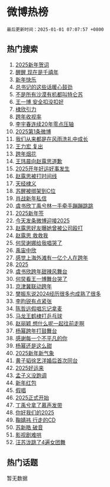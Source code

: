 # 微博热榜

`最后更新时间：2025-01-01 07:07:57 +0800`

## 热门搜索

1. [2025新年贺词](https://m.weibo.cn/search?containerid=100103type%3D1%26t%3D10%26q%3D%232025%E6%96%B0%E5%B9%B4%E8%B4%BA%E8%AF%8D%23&stream_entry_id=51&isnewpage=1&extparam=seat%3D1%26q%3D%25232025%25E6%2596%25B0%25E5%25B9%25B4%25E8%25B4%25BA%25E8%25AF%258D%2523%26dgr%3D0%26cate%3D10103%26c_type%3D51%26pos%3D0%26filter_type%3Drealtimehot%26stream_entry_id%3D51%26display_time%3D1735686476%26pre_seqid%3D173568647622003206104155)
1. [醒醒 现在是千禧年](https://m.weibo.cn/search?containerid=100103type%3D1%26t%3D10%26q%3D%E9%86%92%E9%86%92+%E7%8E%B0%E5%9C%A8%E6%98%AF%E5%8D%83%E7%A6%A7%E5%B9%B4&stream_entry_id=31&isnewpage=1&extparam=seat%3D1%26q%3D%25E9%2586%2592%25E9%2586%2592%2520%25E7%258E%25B0%25E5%259C%25A8%25E6%2598%25AF%25E5%258D%2583%25E7%25A6%25A7%25E5%25B9%25B4%26dgr%3D0%26realpos%3D1%26pos%3D0%26c_type%3D31%26filter_type%3Drealtimehot%26cate%3D5001%26lcate%3D5001%26band_rank%3D1%26flag%3D2%26stream_entry_id%3D31%26display_time%3D1735686476%26pre_seqid%3D173568647622003206104155)
1. [新年快乐](https://m.weibo.cn/search?containerid=100103type%3D1%26t%3D10%26q%3D%E6%96%B0%E5%B9%B4%E5%BF%AB%E4%B9%90&stream_entry_id=31&isnewpage=1&extparam=seat%3D1%26q%3D%25E6%2596%25B0%25E5%25B9%25B4%25E5%25BF%25AB%25E4%25B9%2590%26dgr%3D0%26realpos%3D2%26pos%3D1%26c_type%3D31%26filter_type%3Drealtimehot%26cate%3D5001%26lcate%3D5001%26band_rank%3D2%26flag%3D16%26stream_entry_id%3D31%26display_time%3D1735686476%26pre_seqid%3D173568647622003206104155)
1. [总书记的这些话暖心鼓劲](https://m.weibo.cn/search?containerid=100103type%3D1%26t%3D10%26q%3D%23%E6%80%BB%E4%B9%A6%E8%AE%B0%E7%9A%84%E8%BF%99%E4%BA%9B%E8%AF%9D%E6%9A%96%E5%BF%83%E9%BC%93%E5%8A%B2%23&stream_entry_id=31&isnewpage=1&extparam=seat%3D1%26q%3D%2523%25E6%2580%25BB%25E4%25B9%25A6%25E8%25AE%25B0%25E7%259A%2584%25E8%25BF%2599%25E4%25BA%259B%25E8%25AF%259D%25E6%259A%2596%25E5%25BF%2583%25E9%25BC%2593%25E5%258A%25B2%2523%26dgr%3D0%26realpos%3D3%26pos%3D2%26c_type%3D31%26filter_type%3Drealtimehot%26cate%3D5001%26lcate%3D5001%26band_rank%3D3%26flag%3D0%26stream_entry_id%3D31%26display_time%3D1735686476%26pre_seqid%3D173568647622003206104155)
1. [不是所有沙漠有机都叫特仑苏](https://m.weibo.cn/search?containerid=100103type%3D1%26t%3D10%26q%3D%23%E4%B8%8D%E6%98%AF%E6%89%80%E6%9C%89%E6%B2%99%E6%BC%A0%E6%9C%89%E6%9C%BA%E9%83%BD%E5%8F%AB%E7%89%B9%E4%BB%91%E8%8B%8F%23&stream_entry_id=31&isnewpage=1&extparam=seat%3D1%26q%3D%2523%25E4%25B8%258D%25E6%2598%25AF%25E6%2589%2580%25E6%259C%2589%25E6%25B2%2599%25E6%25BC%25A0%25E6%259C%2589%25E6%259C%25BA%25E9%2583%25BD%25E5%258F%25AB%25E7%2589%25B9%25E4%25BB%2591%25E8%258B%258F%2523%26dgr%3D0%26adid%3D271304%26filter_type%3Drealtimehot%26c_type%3D31%26pos%3D3%26is_ad_pos%3D1%26cate%3D5001%26lcate%3D5001%26band_rank%3D4%26topic_ad%3D1%26stream_entry_id%3D31%26display_time%3D1735686476%26pre_seqid%3D173568647622003206104155)
1. [王一博 安全扣没扣好](https://m.weibo.cn/search?containerid=100103type%3D1%26t%3D10%26q%3D%E7%8E%8B%E4%B8%80%E5%8D%9A+%E5%AE%89%E5%85%A8%E6%89%A3%E6%B2%A1%E6%89%A3%E5%A5%BD&stream_entry_id=31&isnewpage=1&extparam=seat%3D1%26q%3D%25E7%258E%258B%25E4%25B8%2580%25E5%258D%259A%2520%25E5%25AE%2589%25E5%2585%25A8%25E6%2589%25A3%25E6%25B2%25A1%25E6%2589%25A3%25E5%25A5%25BD%26dgr%3D0%26realpos%3D4%26pos%3D4%26c_type%3D31%26filter_type%3Drealtimehot%26cate%3D5001%26lcate%3D5001%26band_rank%3D4%26flag%3D2%26stream_entry_id%3D31%26display_time%3D1735686476%26pre_seqid%3D173568647622003206104155)
1. [棣欣引力](https://m.weibo.cn/search?containerid=100103type%3D1%26t%3D10%26q%3D%E6%A3%A3%E6%AC%A3%E5%BC%95%E5%8A%9B&stream_entry_id=31&isnewpage=1&extparam=seat%3D1%26q%3D%25E6%25A3%25A3%25E6%25AC%25A3%25E5%25BC%2595%25E5%258A%259B%26dgr%3D0%26realpos%3D5%26pos%3D5%26c_type%3D31%26filter_type%3Drealtimehot%26cate%3D5001%26lcate%3D5001%26band_rank%3D5%26flag%3D2%26stream_entry_id%3D31%26display_time%3D1735686476%26pre_seqid%3D173568647622003206104155)
1. [跨年收视率](https://m.weibo.cn/search?containerid=100103type%3D1%26t%3D10%26q%3D%23%E8%B7%A8%E5%B9%B4%E6%94%B6%E8%A7%86%E7%8E%87%23&stream_entry_id=31&isnewpage=1&extparam=seat%3D1%26q%3D%2523%25E8%25B7%25A8%25E5%25B9%25B4%25E6%2594%25B6%25E8%25A7%2586%25E7%258E%2587%2523%26dgr%3D0%26realpos%3D6%26pos%3D6%26c_type%3D31%26filter_type%3Drealtimehot%26cate%3D5001%26lcate%3D5001%26band_rank%3D6%26flag%3D2%26stream_entry_id%3D31%26display_time%3D1735686476%26pre_seqid%3D173568647622003206104155)
1. [李宇春连续20年零点压轴](https://m.weibo.cn/search?containerid=100103type%3D1%26t%3D10%26q%3D%23%E6%9D%8E%E5%AE%87%E6%98%A5%E8%BF%9E%E7%BB%AD20%E5%B9%B4%E9%9B%B6%E7%82%B9%E5%8E%8B%E8%BD%B4%23&stream_entry_id=31&isnewpage=1&extparam=seat%3D1%26q%3D%2523%25E6%259D%258E%25E5%25AE%2587%25E6%2598%25A5%25E8%25BF%259E%25E7%25BB%25AD20%25E5%25B9%25B4%25E9%259B%25B6%25E7%2582%25B9%25E5%258E%258B%25E8%25BD%25B4%2523%26dgr%3D0%26realpos%3D7%26pos%3D7%26c_type%3D31%26filter_type%3Drealtimehot%26cate%3D5001%26lcate%3D5001%26band_rank%3D7%26flag%3D2%26stream_entry_id%3D31%26display_time%3D1735686476%26pre_seqid%3D173568647622003206104155)
1. [2025第1条微博](https://m.weibo.cn/search?containerid=100103type%3D1%26t%3D10%26q%3D%232025%E7%AC%AC1%E6%9D%A1%E5%BE%AE%E5%8D%9A%23&stream_entry_id=31&isnewpage=1&extparam=seat%3D1%26q%3D%25232025%25E7%25AC%25AC1%25E6%259D%25A1%25E5%25BE%25AE%25E5%258D%259A%2523%26dgr%3D0%26realpos%3D8%26pos%3D8%26c_type%3D31%26filter_type%3Drealtimehot%26cate%3D5001%26lcate%3D5001%26band_rank%3D8%26flag%3D16%26stream_entry_id%3D31%26display_time%3D1735686476%26pre_seqid%3D173568647622003206104155)
1. [我们从来都是在风雨洗礼中成长](https://m.weibo.cn/search?containerid=100103type%3D1%26t%3D10%26q%3D%23%E6%88%91%E4%BB%AC%E4%BB%8E%E6%9D%A5%E9%83%BD%E6%98%AF%E5%9C%A8%E9%A3%8E%E9%9B%A8%E6%B4%97%E7%A4%BC%E4%B8%AD%E6%88%90%E9%95%BF%23&stream_entry_id=31&isnewpage=1&extparam=seat%3D1%26q%3D%2523%25E6%2588%2591%25E4%25BB%25AC%25E4%25BB%258E%25E6%259D%25A5%25E9%2583%25BD%25E6%2598%25AF%25E5%259C%25A8%25E9%25A3%258E%25E9%259B%25A8%25E6%25B4%2597%25E7%25A4%25BC%25E4%25B8%25AD%25E6%2588%2590%25E9%2595%25BF%2523%26dgr%3D0%26realpos%3D9%26pos%3D9%26c_type%3D31%26filter_type%3Drealtimehot%26cate%3D5001%26lcate%3D5001%26band_rank%3D9%26flag%3D0%26stream_entry_id%3D31%26display_time%3D1735686476%26pre_seqid%3D173568647622003206104155)
1. [王力宏 复出](https://m.weibo.cn/search?containerid=100103type%3D1%26t%3D10%26q%3D%E7%8E%8B%E5%8A%9B%E5%AE%8F+%E5%A4%8D%E5%87%BA&stream_entry_id=31&isnewpage=1&extparam=seat%3D1%26q%3D%25E7%258E%258B%25E5%258A%259B%25E5%25AE%258F%2520%25E5%25A4%258D%25E5%2587%25BA%26dgr%3D0%26realpos%3D10%26pos%3D10%26c_type%3D31%26filter_type%3Drealtimehot%26cate%3D5001%26lcate%3D5001%26band_rank%3D10%26flag%3D2%26stream_entry_id%3D31%26display_time%3D1735686476%26pre_seqid%3D173568647622003206104155)
1. [跨年烟花](https://m.weibo.cn/search?containerid=100103type%3D1%26t%3D10%26q%3D%E8%B7%A8%E5%B9%B4%E7%83%9F%E8%8A%B1&stream_entry_id=31&isnewpage=1&extparam=seat%3D1%26q%3D%25E8%25B7%25A8%25E5%25B9%25B4%25E7%2583%259F%25E8%258A%25B1%26dgr%3D0%26realpos%3D11%26pos%3D11%26c_type%3D31%26filter_type%3Drealtimehot%26cate%3D5001%26lcate%3D5001%26band_rank%3D11%26flag%3D0%26stream_entry_id%3D31%26display_time%3D1735686476%26pre_seqid%3D173568647622003206104155)
1. [王玮晨向赵露思道歉](https://m.weibo.cn/search?containerid=100103type%3D1%26t%3D10%26q%3D%23%E7%8E%8B%E7%8E%AE%E6%99%A8%E5%90%91%E8%B5%B5%E9%9C%B2%E6%80%9D%E9%81%93%E6%AD%89%23&stream_entry_id=31&isnewpage=1&extparam=seat%3D1%26q%3D%2523%25E7%258E%258B%25E7%258E%25AE%25E6%2599%25A8%25E5%2590%2591%25E8%25B5%25B5%25E9%259C%25B2%25E6%2580%259D%25E9%2581%2593%25E6%25AD%2589%2523%26dgr%3D0%26realpos%3D12%26pos%3D12%26c_type%3D31%26filter_type%3Drealtimehot%26cate%3D5001%26lcate%3D5001%26band_rank%3D12%26flag%3D2%26stream_entry_id%3D31%26display_time%3D1735686476%26pre_seqid%3D173568647622003206104155)
1. [2025开年好运好事发生](https://m.weibo.cn/search?containerid=100103type%3D1%26t%3D10%26q%3D%232025%E5%BC%80%E5%B9%B4%E5%A5%BD%E8%BF%90%E5%A5%BD%E4%BA%8B%E5%8F%91%E7%94%9F%23&stream_entry_id=31&isnewpage=1&extparam=seat%3D1%26q%3D%25232025%25E5%25BC%2580%25E5%25B9%25B4%25E5%25A5%25BD%25E8%25BF%2590%25E5%25A5%25BD%25E4%25BA%258B%25E5%258F%2591%25E7%2594%259F%2523%26dgr%3D0%26realpos%3D13%26pos%3D13%26c_type%3D31%26filter_type%3Drealtimehot%26cate%3D5001%26lcate%3D5001%26band_rank%3D13%26flag%3D1%26stream_entry_id%3D31%26display_time%3D1735686476%26pre_seqid%3D173568647622003206104155)
1. [赵露思被打时间线](https://m.weibo.cn/search?containerid=100103type%3D1%26t%3D10%26q%3D%23%E8%B5%B5%E9%9C%B2%E6%80%9D%E8%A2%AB%E6%89%93%E6%97%B6%E9%97%B4%E7%BA%BF%23&stream_entry_id=31&isnewpage=1&extparam=seat%3D1%26q%3D%2523%25E8%25B5%25B5%25E9%259C%25B2%25E6%2580%259D%25E8%25A2%25AB%25E6%2589%2593%25E6%2597%25B6%25E9%2597%25B4%25E7%25BA%25BF%2523%26dgr%3D0%26realpos%3D14%26pos%3D14%26c_type%3D31%26filter_type%3Drealtimehot%26cate%3D5001%26lcate%3D5001%26band_rank%3D14%26flag%3D2%26stream_entry_id%3D31%26display_time%3D1735686476%26pre_seqid%3D173568647622003206104155)
1. [天经棣义](https://m.weibo.cn/search?containerid=100103type%3D1%26t%3D10%26q%3D%E5%A4%A9%E7%BB%8F%E6%A3%A3%E4%B9%89&stream_entry_id=31&isnewpage=1&extparam=seat%3D1%26q%3D%25E5%25A4%25A9%25E7%25BB%258F%25E6%25A3%25A3%25E4%25B9%2589%26dgr%3D0%26realpos%3D15%26pos%3D15%26c_type%3D31%26filter_type%3Drealtimehot%26cate%3D5001%26lcate%3D5001%26band_rank%3D15%26flag%3D2%26stream_entry_id%3D31%26display_time%3D1735686476%26pre_seqid%3D173568647622003206104155)
1. [苏醒被绑架到C位](https://m.weibo.cn/search?containerid=100103type%3D1%26t%3D10%26q%3D%E8%8B%8F%E9%86%92%E8%A2%AB%E7%BB%91%E6%9E%B6%E5%88%B0C%E4%BD%8D&stream_entry_id=31&isnewpage=1&extparam=seat%3D1%26q%3D%25E8%258B%258F%25E9%2586%2592%25E8%25A2%25AB%25E7%25BB%2591%25E6%259E%25B6%25E5%2588%25B0C%25E4%25BD%258D%26dgr%3D0%26realpos%3D16%26pos%3D16%26c_type%3D31%26filter_type%3Drealtimehot%26cate%3D5001%26lcate%3D5001%26band_rank%3D16%26flag%3D2%26stream_entry_id%3D31%26display_time%3D1735686476%26pre_seqid%3D173568647622003206104155)
1. [肖战新年私信](https://m.weibo.cn/search?containerid=100103type%3D1%26t%3D10%26q%3D%E8%82%96%E6%88%98%E6%96%B0%E5%B9%B4%E7%A7%81%E4%BF%A1&stream_entry_id=31&isnewpage=1&extparam=seat%3D1%26q%3D%25E8%2582%2596%25E6%2588%2598%25E6%2596%25B0%25E5%25B9%25B4%25E7%25A7%2581%25E4%25BF%25A1%26dgr%3D0%26realpos%3D17%26pos%3D17%26c_type%3D31%26filter_type%3Drealtimehot%26cate%3D5001%26lcate%3D5001%26band_rank%3D17%26flag%3D0%26stream_entry_id%3D31%26display_time%3D1735686476%26pre_seqid%3D173568647622003206104155)
1. [虞书欣丁禹兮林一手牵手蹦蹦跳跳](https://m.weibo.cn/search?containerid=100103type%3D1%26t%3D10%26q%3D%23%E8%99%9E%E4%B9%A6%E6%AC%A3%E4%B8%81%E7%A6%B9%E5%85%AE%E6%9E%97%E4%B8%80%E6%89%8B%E7%89%B5%E6%89%8B%E8%B9%A6%E8%B9%A6%E8%B7%B3%E8%B7%B3%23&stream_entry_id=31&isnewpage=1&extparam=seat%3D1%26q%3D%2523%25E8%2599%259E%25E4%25B9%25A6%25E6%25AC%25A3%25E4%25B8%2581%25E7%25A6%25B9%25E5%2585%25AE%25E6%259E%2597%25E4%25B8%2580%25E6%2589%258B%25E7%2589%25B5%25E6%2589%258B%25E8%25B9%25A6%25E8%25B9%25A6%25E8%25B7%25B3%25E8%25B7%25B3%2523%26dgr%3D0%26realpos%3D18%26pos%3D18%26c_type%3D31%26filter_type%3Drealtimehot%26cate%3D5001%26lcate%3D5001%26band_rank%3D18%26flag%3D2%26stream_entry_id%3D31%26display_time%3D1735686476%26pre_seqid%3D173568647622003206104155)
1. [2025新年签](https://m.weibo.cn/search?containerid=100103type%3D1%26t%3D10%26q%3D%232025%E6%96%B0%E5%B9%B4%E7%AD%BE%23&stream_entry_id=31&isnewpage=1&extparam=seat%3D1%26q%3D%25232025%25E6%2596%25B0%25E5%25B9%25B4%25E7%25AD%25BE%2523%26dgr%3D0%26realpos%3D19%26pos%3D19%26c_type%3D31%26filter_type%3Drealtimehot%26cate%3D5001%26lcate%3D5001%26band_rank%3D19%26flag%3D0%26stream_entry_id%3D31%26display_time%3D1735686476%26pre_seqid%3D173568647622003206104155)
1. [今天发条微博迎接2025](https://m.weibo.cn/search?containerid=100103type%3D1%26t%3D10%26q%3D%23%E4%BB%8A%E5%A4%A9%E5%8F%91%E6%9D%A1%E5%BE%AE%E5%8D%9A%E8%BF%8E%E6%8E%A52025%23&stream_entry_id=31&isnewpage=1&extparam=seat%3D1%26q%3D%2523%25E4%25BB%258A%25E5%25A4%25A9%25E5%258F%2591%25E6%259D%25A1%25E5%25BE%25AE%25E5%258D%259A%25E8%25BF%258E%25E6%258E%25A52025%2523%26dgr%3D0%26realpos%3D20%26pos%3D20%26c_type%3D31%26filter_type%3Drealtimehot%26cate%3D5001%26lcate%3D5001%26band_rank%3D20%26flag%3D0%26stream_entry_id%3D31%26display_time%3D1735686476%26pre_seqid%3D173568647622003206104155)
1. [赵露思好友曝她曾被公司殴打](https://m.weibo.cn/search?containerid=100103type%3D1%26t%3D10%26q%3D%E8%B5%B5%E9%9C%B2%E6%80%9D%E5%A5%BD%E5%8F%8B%E6%9B%9D%E5%A5%B9%E6%9B%BE%E8%A2%AB%E5%85%AC%E5%8F%B8%E6%AE%B4%E6%89%93&stream_entry_id=31&isnewpage=1&extparam=seat%3D1%26q%3D%25E8%25B5%25B5%25E9%259C%25B2%25E6%2580%259D%25E5%25A5%25BD%25E5%258F%258B%25E6%259B%259D%25E5%25A5%25B9%25E6%259B%25BE%25E8%25A2%25AB%25E5%2585%25AC%25E5%258F%25B8%25E6%25AE%25B4%25E6%2589%2593%26dgr%3D0%26realpos%3D21%26pos%3D21%26c_type%3D31%26filter_type%3Drealtimehot%26cate%3D5001%26lcate%3D5001%26band_rank%3D21%26flag%3D0%26stream_entry_id%3D31%26display_time%3D1735686476%26pre_seqid%3D173568647622003206104155)
1. [赵露思 救救我](https://m.weibo.cn/search?containerid=100103type%3D1%26t%3D10%26q%3D%E8%B5%B5%E9%9C%B2%E6%80%9D+%E6%95%91%E6%95%91%E6%88%91&stream_entry_id=31&isnewpage=1&extparam=seat%3D1%26q%3D%25E8%25B5%25B5%25E9%259C%25B2%25E6%2580%259D%2520%25E6%2595%2591%25E6%2595%2591%25E6%2588%2591%26dgr%3D0%26realpos%3D22%26pos%3D22%26c_type%3D31%26filter_type%3Drealtimehot%26cate%3D5001%26lcate%3D5001%26band_rank%3D22%26flag%3D2%26stream_entry_id%3D31%26display_time%3D1735686476%26pre_seqid%3D173568647622003206104155)
1. [何炅谢娜给我唱哭了](https://m.weibo.cn/search?containerid=100103type%3D1%26t%3D10%26q%3D%23%E4%BD%95%E7%82%85%E8%B0%A2%E5%A8%9C%E7%BB%99%E6%88%91%E5%94%B1%E5%93%AD%E4%BA%86%23&stream_entry_id=31&isnewpage=1&extparam=seat%3D1%26q%3D%2523%25E4%25BD%2595%25E7%2582%2585%25E8%25B0%25A2%25E5%25A8%259C%25E7%25BB%2599%25E6%2588%2591%25E5%2594%25B1%25E5%2593%25AD%25E4%25BA%2586%2523%26dgr%3D0%26realpos%3D23%26pos%3D23%26c_type%3D31%26filter_type%3Drealtimehot%26cate%3D5001%26lcate%3D5001%26band_rank%3D23%26flag%3D2%26stream_entry_id%3D31%26display_time%3D1735686476%26pre_seqid%3D173568647622003206104155)
1. [禹宙中欣](https://m.weibo.cn/search?containerid=100103type%3D1%26t%3D10%26q%3D%E7%A6%B9%E5%AE%99%E4%B8%AD%E6%AC%A3&stream_entry_id=31&isnewpage=1&extparam=seat%3D1%26q%3D%25E7%25A6%25B9%25E5%25AE%2599%25E4%25B8%25AD%25E6%25AC%25A3%26dgr%3D0%26realpos%3D24%26pos%3D24%26c_type%3D31%26filter_type%3Drealtimehot%26cate%3D5001%26lcate%3D5001%26band_rank%3D24%26flag%3D0%26stream_entry_id%3D31%26display_time%3D1735686476%26pre_seqid%3D173568647622003206104155)
1. [感觉上海外滩有一亿个人在跨年](https://m.weibo.cn/search?containerid=100103type%3D1%26t%3D10%26q%3D%23%E6%84%9F%E8%A7%89%E4%B8%8A%E6%B5%B7%E5%A4%96%E6%BB%A9%E6%9C%89%E4%B8%80%E4%BA%BF%E4%B8%AA%E4%BA%BA%E5%9C%A8%E8%B7%A8%E5%B9%B4%23&stream_entry_id=31&isnewpage=1&extparam=seat%3D1%26q%3D%2523%25E6%2584%259F%25E8%25A7%2589%25E4%25B8%258A%25E6%25B5%25B7%25E5%25A4%2596%25E6%25BB%25A9%25E6%259C%2589%25E4%25B8%2580%25E4%25BA%25BF%25E4%25B8%25AA%25E4%25BA%25BA%25E5%259C%25A8%25E8%25B7%25A8%25E5%25B9%25B4%2523%26dgr%3D0%26realpos%3D25%26pos%3D25%26c_type%3D31%26filter_type%3Drealtimehot%26cate%3D5001%26lcate%3D5001%26band_rank%3D25%26flag%3D0%26stream_entry_id%3D31%26display_time%3D1735686476%26pre_seqid%3D173568647622003206104155)
1. [2025](https://m.weibo.cn/search?containerid=100103type%3D1%26t%3D10%26q%3D%232025%23&stream_entry_id=31&isnewpage=1&extparam=seat%3D1%26q%3D%25232025%2523%26dgr%3D0%26realpos%3D26%26pos%3D26%26c_type%3D31%26filter_type%3Drealtimehot%26cate%3D5001%26lcate%3D5001%26band_rank%3D26%26flag%3D0%26stream_entry_id%3D31%26display_time%3D1735686476%26pre_seqid%3D173568647622003206104155)
1. [虞书欣跨年甜辣风舞台](https://m.weibo.cn/search?containerid=100103type%3D1%26t%3D10%26q%3D%E8%99%9E%E4%B9%A6%E6%AC%A3%E8%B7%A8%E5%B9%B4%E7%94%9C%E8%BE%A3%E9%A3%8E%E8%88%9E%E5%8F%B0&stream_entry_id=31&isnewpage=1&extparam=seat%3D1%26q%3D%25E8%2599%259E%25E4%25B9%25A6%25E6%25AC%25A3%25E8%25B7%25A8%25E5%25B9%25B4%25E7%2594%259C%25E8%25BE%25A3%25E9%25A3%258E%25E8%2588%259E%25E5%258F%25B0%26dgr%3D0%26realpos%3D27%26pos%3D27%26c_type%3D31%26filter_type%3Drealtimehot%26cate%3D5001%26lcate%3D5001%26band_rank%3D27%26flag%3D0%26stream_entry_id%3D31%26display_time%3D1735686476%26pre_seqid%3D173568647622003206104155)
1. [何炅看王一博舞台哭了](https://m.weibo.cn/search?containerid=100103type%3D1%26t%3D10%26q%3D%23%E4%BD%95%E7%82%85%E7%9C%8B%E7%8E%8B%E4%B8%80%E5%8D%9A%E8%88%9E%E5%8F%B0%E5%93%AD%E4%BA%86%23&stream_entry_id=31&isnewpage=1&extparam=seat%3D1%26q%3D%2523%25E4%25BD%2595%25E7%2582%2585%25E7%259C%258B%25E7%258E%258B%25E4%25B8%2580%25E5%258D%259A%25E8%2588%259E%25E5%258F%25B0%25E5%2593%25AD%25E4%25BA%2586%2523%26dgr%3D0%26realpos%3D28%26pos%3D28%26c_type%3D31%26filter_type%3Drealtimehot%26cate%3D5001%26lcate%3D5001%26band_rank%3D28%26flag%3D0%26stream_entry_id%3D31%26display_time%3D1735686476%26pre_seqid%3D173568647622003206104155)
1. [京津冀联动跨年](https://m.weibo.cn/search?containerid=100103type%3D1%26t%3D10%26q%3D%23%E4%BA%AC%E6%B4%A5%E5%86%80%E8%81%94%E5%8A%A8%E8%B7%A8%E5%B9%B4%23&stream_entry_id=31&isnewpage=1&extparam=seat%3D1%26q%3D%2523%25E4%25BA%25AC%25E6%25B4%25A5%25E5%2586%2580%25E8%2581%2594%25E5%258A%25A8%25E8%25B7%25A8%25E5%25B9%25B4%2523%26dgr%3D0%26realpos%3D29%26pos%3D29%26c_type%3D31%26filter_type%3Drealtimehot%26cate%3D5001%26lcate%3D5001%26band_rank%3D29%26flag%3D1%26stream_entry_id%3D31%26display_time%3D1735686476%26pre_seqid%3D173568647622003206104155)
1. [樊振东说2024经历很多也成熟了很多](https://m.weibo.cn/search?containerid=100103type%3D1%26t%3D10%26q%3D%23%E6%A8%8A%E6%8C%AF%E4%B8%9C%E8%AF%B42024%E7%BB%8F%E5%8E%86%E5%BE%88%E5%A4%9A%E4%B9%9F%E6%88%90%E7%86%9F%E4%BA%86%E5%BE%88%E5%A4%9A%23&stream_entry_id=31&isnewpage=1&extparam=seat%3D1%26q%3D%2523%25E6%25A8%258A%25E6%258C%25AF%25E4%25B8%259C%25E8%25AF%25B42024%25E7%25BB%258F%25E5%258E%2586%25E5%25BE%2588%25E5%25A4%259A%25E4%25B9%259F%25E6%2588%2590%25E7%2586%259F%25E4%25BA%2586%25E5%25BE%2588%25E5%25A4%259A%2523%26dgr%3D0%26realpos%3D30%26pos%3D30%26c_type%3D31%26filter_type%3Drealtimehot%26cate%3D5001%26lcate%3D5001%26band_rank%3D30%26flag%3D1%26stream_entry_id%3D31%26display_time%3D1735686476%26pre_seqid%3D173568647622003206104155)
1. [李昀锐有点紧张](https://m.weibo.cn/search?containerid=100103type%3D1%26t%3D10%26q%3D%E6%9D%8E%E6%98%80%E9%94%90%E6%9C%89%E7%82%B9%E7%B4%A7%E5%BC%A0&stream_entry_id=31&isnewpage=1&extparam=seat%3D1%26q%3D%25E6%259D%258E%25E6%2598%2580%25E9%2594%2590%25E6%259C%2589%25E7%2582%25B9%25E7%25B4%25A7%25E5%25BC%25A0%26dgr%3D0%26realpos%3D31%26pos%3D31%26c_type%3D31%26filter_type%3Drealtimehot%26cate%3D5001%26lcate%3D5001%26band_rank%3D31%26flag%3D0%26stream_entry_id%3D31%26display_time%3D1735686476%26pre_seqid%3D173568647622003206104155)
1. [陈哲远假唱忘记拿麦](https://m.weibo.cn/search?containerid=100103type%3D1%26t%3D10%26q%3D%23%E9%99%88%E5%93%B2%E8%BF%9C%E5%81%87%E5%94%B1%E5%BF%98%E8%AE%B0%E6%8B%BF%E9%BA%A6%23&stream_entry_id=31&isnewpage=1&extparam=seat%3D1%26q%3D%2523%25E9%2599%2588%25E5%2593%25B2%25E8%25BF%259C%25E5%2581%2587%25E5%2594%25B1%25E5%25BF%2598%25E8%25AE%25B0%25E6%258B%25BF%25E9%25BA%25A6%2523%26dgr%3D0%26realpos%3D32%26pos%3D32%26c_type%3D31%26filter_type%3Drealtimehot%26cate%3D5001%26lcate%3D5001%26band_rank%3D32%26flag%3D0%26stream_entry_id%3D31%26display_time%3D1735686476%26pre_seqid%3D173568647622003206104155)
1. [马龙王鹤棣打乒乓球](https://m.weibo.cn/search?containerid=100103type%3D1%26t%3D10%26q%3D%23%E9%A9%AC%E9%BE%99%E7%8E%8B%E9%B9%A4%E6%A3%A3%E6%89%93%E4%B9%92%E4%B9%93%E7%90%83%23&stream_entry_id=31&isnewpage=1&extparam=seat%3D1%26q%3D%2523%25E9%25A9%25AC%25E9%25BE%2599%25E7%258E%258B%25E9%25B9%25A4%25E6%25A3%25A3%25E6%2589%2593%25E4%25B9%2592%25E4%25B9%2593%25E7%2590%2583%2523%26dgr%3D0%26realpos%3D33%26pos%3D33%26c_type%3D31%26filter_type%3Drealtimehot%26cate%3D5001%26lcate%3D5001%26band_rank%3D33%26flag%3D0%26stream_entry_id%3D31%26display_time%3D1735686476%26pre_seqid%3D173568647622003206104155)
1. [赵丽颖 想什么呢一起往前走啊](https://m.weibo.cn/search?containerid=100103type%3D1%26t%3D10%26q%3D%E8%B5%B5%E4%B8%BD%E9%A2%96+%E6%83%B3%E4%BB%80%E4%B9%88%E5%91%A2%E4%B8%80%E8%B5%B7%E5%BE%80%E5%89%8D%E8%B5%B0%E5%95%8A&stream_entry_id=31&isnewpage=1&extparam=seat%3D1%26q%3D%25E8%25B5%25B5%25E4%25B8%25BD%25E9%25A2%2596%2520%25E6%2583%25B3%25E4%25BB%2580%25E4%25B9%2588%25E5%2591%25A2%25E4%25B8%2580%25E8%25B5%25B7%25E5%25BE%2580%25E5%2589%258D%25E8%25B5%25B0%25E5%2595%258A%26dgr%3D0%26realpos%3D34%26pos%3D34%26c_type%3D31%26filter_type%3Drealtimehot%26cate%3D5001%26lcate%3D5001%26band_rank%3D34%26flag%3D0%26stream_entry_id%3D31%26display_time%3D1735686476%26pre_seqid%3D173568647622003206104155)
1. [杨幂跨年打鼓舞台](https://m.weibo.cn/search?containerid=100103type%3D1%26t%3D10%26q%3D%E6%9D%A8%E5%B9%82%E8%B7%A8%E5%B9%B4%E6%89%93%E9%BC%93%E8%88%9E%E5%8F%B0&stream_entry_id=31&isnewpage=1&extparam=seat%3D1%26q%3D%25E6%259D%25A8%25E5%25B9%2582%25E8%25B7%25A8%25E5%25B9%25B4%25E6%2589%2593%25E9%25BC%2593%25E8%2588%259E%25E5%258F%25B0%26dgr%3D0%26realpos%3D35%26pos%3D35%26c_type%3D31%26filter_type%3Drealtimehot%26cate%3D5001%26lcate%3D5001%26band_rank%3D35%26flag%3D0%26stream_entry_id%3D31%26display_time%3D1735686476%26pre_seqid%3D173568647622003206104155)
1. [感谢每一个不平凡的你](https://m.weibo.cn/search?containerid=100103type%3D1%26t%3D10%26q%3D%23%E6%84%9F%E8%B0%A2%E6%AF%8F%E4%B8%80%E4%B8%AA%E4%B8%8D%E5%B9%B3%E5%87%A1%E7%9A%84%E4%BD%A0%23&stream_entry_id=31&isnewpage=1&extparam=seat%3D1%26q%3D%2523%25E6%2584%259F%25E8%25B0%25A2%25E6%25AF%258F%25E4%25B8%2580%25E4%25B8%25AA%25E4%25B8%258D%25E5%25B9%25B3%25E5%2587%25A1%25E7%259A%2584%25E4%25BD%25A0%2523%26dgr%3D0%26realpos%3D36%26pos%3D36%26c_type%3D31%26filter_type%3Drealtimehot%26cate%3D5001%26lcate%3D5001%26band_rank%3D36%26flag%3D0%26stream_entry_id%3D31%26display_time%3D1735686476%26pre_seqid%3D173568647622003206104155)
1. [杨幂还是这么甜](https://m.weibo.cn/search?containerid=100103type%3D1%26t%3D10%26q%3D%E6%9D%A8%E5%B9%82%E8%BF%98%E6%98%AF%E8%BF%99%E4%B9%88%E7%94%9C&stream_entry_id=31&isnewpage=1&extparam=seat%3D1%26q%3D%25E6%259D%25A8%25E5%25B9%2582%25E8%25BF%2598%25E6%2598%25AF%25E8%25BF%2599%25E4%25B9%2588%25E7%2594%259C%26dgr%3D0%26realpos%3D37%26pos%3D37%26c_type%3D31%26filter_type%3Drealtimehot%26cate%3D5001%26lcate%3D5001%26band_rank%3D37%26flag%3D0%26stream_entry_id%3D31%26display_time%3D1735686476%26pre_seqid%3D173568647622003206104155)
1. [2025新年新气象](https://m.weibo.cn/search?containerid=100103type%3D1%26t%3D10%26q%3D%232025%E6%96%B0%E5%B9%B4%E6%96%B0%E6%B0%94%E8%B1%A1%23&stream_entry_id=31&isnewpage=1&extparam=seat%3D1%26q%3D%25232025%25E6%2596%25B0%25E5%25B9%25B4%25E6%2596%25B0%25E6%25B0%2594%25E8%25B1%25A1%2523%26dgr%3D0%26realpos%3D38%26pos%3D38%26c_type%3D31%26filter_type%3Drealtimehot%26cate%3D5001%26lcate%3D5001%26band_rank%3D38%26flag%3D0%26stream_entry_id%3D31%26display_time%3D1735686476%26pre_seqid%3D173568647622003206104155)
1. [黄子韬徐艺洋婚后首次同台](https://m.weibo.cn/search?containerid=100103type%3D1%26t%3D10%26q%3D%23%E9%BB%84%E5%AD%90%E9%9F%AC%E5%BE%90%E8%89%BA%E6%B4%8B%E5%A9%9A%E5%90%8E%E9%A6%96%E6%AC%A1%E5%90%8C%E5%8F%B0%23&stream_entry_id=31&isnewpage=1&extparam=seat%3D1%26q%3D%2523%25E9%25BB%2584%25E5%25AD%2590%25E9%259F%25AC%25E5%25BE%2590%25E8%2589%25BA%25E6%25B4%258B%25E5%25A9%259A%25E5%2590%258E%25E9%25A6%2596%25E6%25AC%25A1%25E5%2590%258C%25E5%258F%25B0%2523%26dgr%3D0%26realpos%3D39%26pos%3D39%26c_type%3D31%26filter_type%3Drealtimehot%26cate%3D5001%26lcate%3D5001%26band_rank%3D39%26flag%3D0%26stream_entry_id%3D31%26display_time%3D1735686476%26pre_seqid%3D173568647622003206104155)
1. [2025好运来](https://m.weibo.cn/search?containerid=100103type%3D1%26t%3D10%26q%3D%232025%E5%A5%BD%E8%BF%90%E6%9D%A5%23&stream_entry_id=31&isnewpage=1&extparam=seat%3D1%26q%3D%25232025%25E5%25A5%25BD%25E8%25BF%2590%25E6%259D%25A5%2523%26dgr%3D0%26realpos%3D40%26pos%3D40%26c_type%3D31%26filter_type%3Drealtimehot%26cate%3D5001%26lcate%3D5001%26band_rank%3D40%26flag%3D0%26stream_entry_id%3D31%26display_time%3D1735686476%26pre_seqid%3D173568647622003206104155)
1. [孟子义没跑调](https://m.weibo.cn/search?containerid=100103type%3D1%26t%3D10%26q%3D%23%E5%AD%9F%E5%AD%90%E4%B9%89%E6%B2%A1%E8%B7%91%E8%B0%83%23&stream_entry_id=31&isnewpage=1&extparam=seat%3D1%26q%3D%2523%25E5%25AD%259F%25E5%25AD%2590%25E4%25B9%2589%25E6%25B2%25A1%25E8%25B7%2591%25E8%25B0%2583%2523%26dgr%3D0%26realpos%3D41%26pos%3D41%26c_type%3D31%26filter_type%3Drealtimehot%26cate%3D5001%26lcate%3D5001%26band_rank%3D41%26flag%3D0%26stream_entry_id%3D31%26display_time%3D1735686476%26pre_seqid%3D173568647622003206104155)
1. [新年红包](https://m.weibo.cn/search?containerid=100103type%3D1%26t%3D10%26q%3D%E6%96%B0%E5%B9%B4%E7%BA%A2%E5%8C%85&stream_entry_id=31&isnewpage=1&extparam=seat%3D1%26q%3D%25E6%2596%25B0%25E5%25B9%25B4%25E7%25BA%25A2%25E5%258C%2585%26dgr%3D0%26realpos%3D42%26pos%3D42%26c_type%3D31%26filter_type%3Drealtimehot%26cate%3D5001%26lcate%3D5001%26band_rank%3D42%26flag%3D0%26stream_entry_id%3D31%26display_time%3D1735686476%26pre_seqid%3D173568647622003206104155)
1. [假唱](https://m.weibo.cn/search?containerid=100103type%3D1%26t%3D10%26q%3D%E5%81%87%E5%94%B1&stream_entry_id=31&isnewpage=1&extparam=seat%3D1%26q%3D%25E5%2581%2587%25E5%2594%25B1%26dgr%3D0%26realpos%3D43%26pos%3D43%26c_type%3D31%26filter_type%3Drealtimehot%26cate%3D5001%26lcate%3D5001%26band_rank%3D43%26flag%3D0%26stream_entry_id%3D31%26display_time%3D1735686476%26pre_seqid%3D173568647622003206104155)
1. [2025正式开始](https://m.weibo.cn/search?containerid=100103type%3D1%26t%3D10%26q%3D%232025%E6%AD%A3%E5%BC%8F%E5%BC%80%E5%A7%8B%23&stream_entry_id=31&isnewpage=1&extparam=seat%3D1%26q%3D%25232025%25E6%25AD%25A3%25E5%25BC%258F%25E5%25BC%2580%25E5%25A7%258B%2523%26dgr%3D0%26realpos%3D44%26pos%3D44%26c_type%3D31%26filter_type%3Drealtimehot%26cate%3D5001%26lcate%3D5001%26band_rank%3D44%26flag%3D0%26stream_entry_id%3D31%26display_time%3D1735686476%26pre_seqid%3D173568647622003206104155)
1. [丁禹兮拿了慕声发带](https://m.weibo.cn/search?containerid=100103type%3D1%26t%3D10%26q%3D%E4%B8%81%E7%A6%B9%E5%85%AE%E6%8B%BF%E4%BA%86%E6%85%95%E5%A3%B0%E5%8F%91%E5%B8%A6&stream_entry_id=31&isnewpage=1&extparam=seat%3D1%26q%3D%25E4%25B8%2581%25E7%25A6%25B9%25E5%2585%25AE%25E6%258B%25BF%25E4%25BA%2586%25E6%2585%2595%25E5%25A3%25B0%25E5%258F%2591%25E5%25B8%25A6%26dgr%3D0%26realpos%3D45%26pos%3D45%26c_type%3D31%26filter_type%3Drealtimehot%26cate%3D5001%26lcate%3D5001%26band_rank%3D45%26flag%3D0%26stream_entry_id%3D31%26display_time%3D1735686476%26pre_seqid%3D173568647622003206104155)
1. [你好我们的2025](https://m.weibo.cn/search?containerid=100103type%3D1%26t%3D10%26q%3D%23%E4%BD%A0%E5%A5%BD%E6%88%91%E4%BB%AC%E7%9A%842025%23&stream_entry_id=31&isnewpage=1&extparam=seat%3D1%26q%3D%2523%25E4%25BD%25A0%25E5%25A5%25BD%25E6%2588%2591%25E4%25BB%25AC%25E7%259A%25842025%2523%26dgr%3D0%26realpos%3D46%26pos%3D46%26c_type%3D31%26filter_type%3Drealtimehot%26cate%3D5001%26lcate%3D5001%26band_rank%3D46%26flag%3D0%26stream_entry_id%3D31%26display_time%3D1735686476%26pre_seqid%3D173568647622003206104155)
1. [鞠婧祎 行走的CD](https://m.weibo.cn/search?containerid=100103type%3D1%26t%3D10%26q%3D%E9%9E%A0%E5%A9%A7%E7%A5%8E+%E8%A1%8C%E8%B5%B0%E7%9A%84CD&stream_entry_id=31&isnewpage=1&extparam=seat%3D1%26q%3D%25E9%259E%25A0%25E5%25A9%25A7%25E7%25A5%258E%2520%25E8%25A1%258C%25E8%25B5%25B0%25E7%259A%2584CD%26dgr%3D0%26realpos%3D47%26pos%3D47%26c_type%3D31%26filter_type%3Drealtimehot%26cate%3D5001%26lcate%3D5001%26band_rank%3D47%26flag%3D0%26stream_entry_id%3D31%26display_time%3D1735686476%26pre_seqid%3D173568647622003206104155)
1. [苏新皓 破音](https://m.weibo.cn/search?containerid=100103type%3D1%26t%3D10%26q%3D%E8%8B%8F%E6%96%B0%E7%9A%93+%E7%A0%B4%E9%9F%B3&stream_entry_id=31&isnewpage=1&extparam=seat%3D1%26q%3D%25E8%258B%258F%25E6%2596%25B0%25E7%259A%2593%2520%25E7%25A0%25B4%25E9%259F%25B3%26dgr%3D0%26realpos%3D48%26pos%3D48%26c_type%3D31%26filter_type%3Drealtimehot%26cate%3D5001%26lcate%3D5001%26band_rank%3D48%26flag%3D0%26stream_entry_id%3D31%26display_time%3D1735686476%26pre_seqid%3D173568647622003206104155)
1. [影视剧难哄](https://m.weibo.cn/search?containerid=100103type%3D1%26t%3D10%26q%3D%E5%BD%B1%E8%A7%86%E5%89%A7%E9%9A%BE%E5%93%84&stream_entry_id=31&isnewpage=1&extparam=seat%3D1%26q%3D%25E5%25BD%25B1%25E8%25A7%2586%25E5%2589%25A7%25E9%259A%25BE%25E5%2593%2584%26dgr%3D0%26realpos%3D49%26pos%3D49%26c_type%3D31%26filter_type%3Drealtimehot%26cate%3D5001%26lcate%3D5001%26band_rank%3D49%26flag%3D0%26stream_entry_id%3D31%26display_time%3D1735686476%26pre_seqid%3D173568647622003206104155)
1. [汪苏泷跳了4遍女团舞](https://m.weibo.cn/search?containerid=100103type%3D1%26t%3D10%26q%3D%E6%B1%AA%E8%8B%8F%E6%B3%B7%E8%B7%B3%E4%BA%864%E9%81%8D%E5%A5%B3%E5%9B%A2%E8%88%9E&stream_entry_id=31&isnewpage=1&extparam=seat%3D1%26q%3D%25E6%25B1%25AA%25E8%258B%258F%25E6%25B3%25B7%25E8%25B7%25B3%25E4%25BA%25864%25E9%2581%258D%25E5%25A5%25B3%25E5%259B%25A2%25E8%2588%259E%26dgr%3D0%26realpos%3D50%26pos%3D50%26c_type%3D31%26filter_type%3Drealtimehot%26cate%3D5001%26lcate%3D5001%26band_rank%3D50%26flag%3D0%26stream_entry_id%3D31%26display_time%3D1735686476%26pre_seqid%3D173568647622003206104155)

## 热门话题

暂无数据
